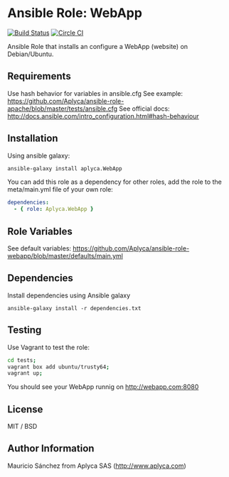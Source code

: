 # Ansible Role: WebApp

[![Build Status](https://travis-ci.org/Aplyca/ansible-role-webapp.svg?branch=master)](https://travis-ci.org/Aplyca/ansible-role-webapp)
[![Circle CI](https://circleci.com/gh/Aplyca/ansible-role-webapp.png?style=badge)](https://circleci.com/gh/Aplyca/ansible-role-webapp)

Ansible Role that installs an configure a WebApp (website) on Debian/Ubuntu.

## Requirements

Use hash behavior for variables in ansible.cfg
See example: https://github.com/Aplyca/ansible-role-apache/blob/master/tests/ansible.cfg
See official docs: http://docs.ansible.com/intro_configuration.html#hash-behaviour

## Installation

Using ansible galaxy:
```bash
ansible-galaxy install aplyca.WebApp
```
You can add this role as a dependency for other roles, add the role to the meta/main.yml file of your own role:
```yaml
dependencies:
  - { role: Aplyca.WebApp }
```

## Role Variables

See default variables: https://github.com/Aplyca/ansible-role-webapp/blob/master/defaults/main.yml

## Dependencies

Install dependencies using Ansible galaxy

`ansible-galaxy install -r dependencies.txt`

## Testing

Use Vagrant to test the role:

```bash
cd tests;
vagrant box add ubuntu/trusty64;
vagrant up;
```
You should see your WebApp runnig on http://webapp.com:8080

## License

MIT / BSD

## Author Information

Mauricio Sánchez from Aplyca SAS (http://www.aplyca.com)
